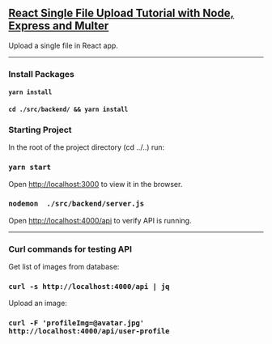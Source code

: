 ## [React Single File Upload Tutorial with Node, Express and Multer](https://www.positronx.io/react-file-upload-tutorial-with-node-express-and-multer/)

Upload a single file in React app.

---
### Install Packages
#### `yarn install`
#### `cd ./src/backend/ && yarn install`

### Starting Project

In the root of the project directory (cd ../..) run:

### `yarn start`
Open [http://localhost:3000](http://localhost:3000) to view it in the browser.

### `nodemon  ./src/backend/server.js`
Open [http://localhost:4000/api](http://localhost:4000/api) to verify API is running.

---
### Curl commands for testing API

Get list of images from database:

### `curl -s http://localhost:4000/api | jq`

Upload an image:

### `curl -F 'profileImg=@avatar.jpg' http://localhost:4000/api/user-profile`
